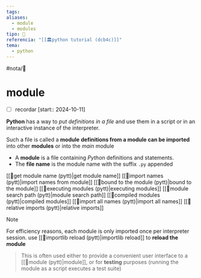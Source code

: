 ```yaml
---
tags: 
aliases:
  - module
  - modules
tipo: 📑
referencia: "[[🏛️python tutorial (dcb4c)]]"
tema:
  - python
---
```


#nota/📑

# module 

- [ ] recordar  [start:: 2024-10-11]

__Python__ has a way to _put definitions in a file_ and use them in a script or in an interactive instance of the interpreter.

Such a file is called a __module__
__definitions from a module can be imported__  into other __modules__ or into the _main_ module

- A __module__ is a file containing _Python_ definitions and statements.
-  The __file name__ is the module name with the suffix `.py` appended

[[📑get module name  (pytt)|get module name]]
[[📑import names  (pytt)|import names from module]]
[[📑bound to the module (pytt)|bound to the module]]
[[📑executing modules (pytt)|executing modules]]
[[📑module search path (pytt)|module search path]]
[[📑compiled modules (pytt)|compiled modules]]
[[📑import all names (pytt)|import all names]]
[[📑relative imports (pytt)|relative imports]]



> [!NOTE] 
For efficiency reasons, each module is only imported once per interpreter session. use [[📑importlib reload (pytt)|importlib reload]] to __reload the module__
>
>This is often used either to provide a convenient user interface to a [[📑module (pytt)|module]], or for __testing__ purposes (running the module as a script executes a test suite)
